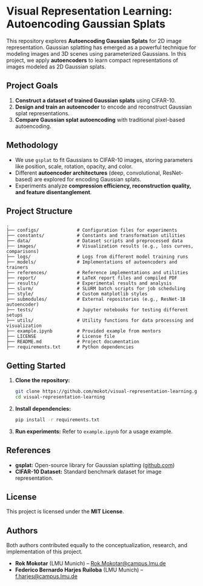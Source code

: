 # Visual Representation Learning: Autoencoding Gaussian Splats

This repository explores **Autoencoding Gaussian Splats** for 2D image representation. Gaussian splatting has emerged as a powerful technique for modeling images and 3D scenes using parameterized Gaussians. In this project, we apply **autoencoders** to learn compact representations of images modeled as 2D Gaussian splats.

## Project Goals

1. **Construct a dataset of trained Gaussian splats** using CIFAR-10.
2. **Design and train an autoencoder** to encode and reconstruct Gaussian splat representations.
3. **Compare Gaussian splat autoencoding** with traditional pixel-based autoencoding.

## Methodology

- We use `gsplat` to fit Gaussians to CIFAR-10 images, storing parameters like position, scale, rotation, opacity, and color.
- Different **autoencoder architectures** (deep, convolutional, ResNet-based) are explored for encoding Gaussian splats.
- Experiments analyze **compression efficiency, reconstruction quality, and feature disentanglement**.

## Project Structure

```
.
├── configs/              # Configuration files for experiments
├── constants/            # Constants and transformation utilities
├── data/                 # Dataset scripts and preprocessed data
├── images/               # Visualization results (e.g., loss curves, comparisons)
├── logs/                 # Logs from different model training runs
├── models/               # Implementations of autoencoders and trainers
├── references/           # Reference implementations and utilities
├── report/               # LaTeX report files and compiled PDF
├── results/              # Experimental results and analysis
├── slurm/                # SLURM batch scripts for job scheduling
├── style/                # Custom matplotlib styles
├── submodules/           # External repositories (e.g., ResNet-18 autoencoder)
├── tests/                # Jupyter notebooks for testing different setups
├── utils/                # Utility functions for data processing and visualization
├── example.ipynb         # Provided example from mentors
├── LICENSE               # License file
├── README.md             # Project documentation
├── requirements.txt      # Python dependencies
```

## Getting Started

1. **Clone the repository:**

   ```bash
   git clone https://github.com/mokot/visual-representation-learning.git
   cd visual-representation-learning
   ```

2. **Install dependencies:**

   ```bash
   pip install -r requirements.txt
   ```

3. **Run experiments:** Refer to `example.ipynb` for a usage example.

## References

- **gsplat:** Open-source library for Gaussian splatting ([github.com](https://github.com/nerfstudio-project/gsplat))
- **CIFAR-10 Dataset:** Standard benchmark dataset for image representation.

## License

This project is licensed under the **MIT License**.

## Authors

Both authors contributed equally to the conceptualization, research, and implementation of this project.

- **Rok Mokotar** (LMU Munich) – [Rok.Mokotar@campus.lmu.de](mailto:Rok.Mokotar@campus.lmu.de)
- **Federico Bernardo Harjes Ruiloba** (LMU Munich) – [f.harjes@campus.lmu.de](mailto:f.harjes@campus.lmu.de)
